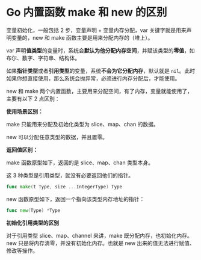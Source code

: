 # Go 内置函数 make 和 new 的区别

变量初始化，一般包括 2 步，变量声明 + 变量内存分配，var 关键字就是用来声明变量的，new 和 make 函数主要是用来分配内存的（堆上）。

var 声明**值类型**的变量时，系统会**默认为他分配内存空间**，并赋该类型的**零值**，如布尔、数字、字符串、结构体。

如果**指针类型**或者**引用类型**的变量，系统**不会为它分配内存**，默认就是 `nil`。此时如果你想直接使用，那么系统会抛异常，必须进行内存分配后，才能使用。

new 和 make 两个内置函数，主要用来分配空间，有了内存，变量就能使用了，主要有以下 2 点区别：

**使用场景区别：**

make 只能用来分配及初始化类型为 slice、map、chan 的数据。

new 可以分配任意类型的数据，并且置零。

**返回值区别：**

make 函数原型如下，返回的是 slice、map、chan 类型本身。

这 3 种类型是引用类型，就没有必要返回他们的指针。

```go
func make(t Type, size ...IntegerType) Type
```

new 函数原型如下，返回一个指向该类型内存地址的指针：

```go
func new(Type) *Type
```

**初始化引用类型的区别**

对于引用类型 slice、map、channel 来讲，make 既分配内存，也初始化内存。new 只是将内存清零，并没有初始化内存。也就是 new 出来的值无法进行赋值、修改等操作。